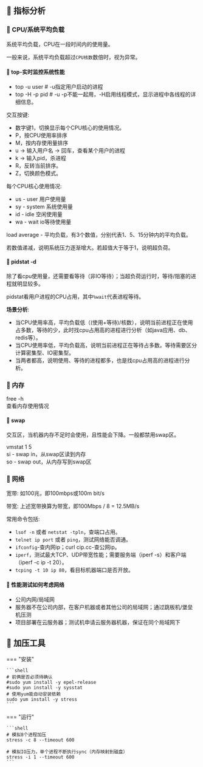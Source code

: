 ## 📌 指标分析

### 🚁 CPU/系统平均负载

系统平均负载，CPU在一段时间内的使用量。

一般来说，系统平均负载超过`CPU核数`数倍时，视为异常。

#### 🔧 top-实时监控系统性能
 
* top -u user  # -u指定用户启动的进程
* top -H -p pid  # -u -p不能一起用，-H启用线程模式，显示进程中各线程的详细信息。

交互按键: 

* 数字键1，切换显示每个CPU核心的使用情况。
* P，按CPU使用率排序
* M，按内存使用量排序
* u -> 输入用户名 -> 回车，查看某个用户的进程
* k -> 输入pid，杀进程
* R，反转当前排序。
* Z，切换颜色模式。

每个CPU核心使用情况: 

* us - user 用户使用量
* sy - system 系统使用量
* id - idle 空闲使用量
* wa - wait io等待使用量

load average - 平均负载，有3个数值，分别代表1、5、15分钟内的平均负载。

若数值递减，说明系统压力逐渐增大。若超值大于等于1，说明超负荷。

#### 🔧 pidstat -d

除了看cpu使用量，还需要看等待（非IO等待）；当超负荷运行时，等待/阻塞的进程就明显较多。

pidstat看用户进程的CPU占用，其中`%wait`代表进程等待。

**场景分析**: 

* 当CPU使用率高，平均负载低（(使用+等待)/核数），说明当前进程正在使用占多数，等待的少，此时找cpu占用高的进程进行分析（如java应用、db、redis等）。
* 当CPU使用率低，平均负载高，说明当前进程正在等待占多数。等待需要区分计算密集型、IO密集型。
* 当两者都高，说明使用、等待的进程都多，也是找cpu占用高的进程进行分析。

### 🚁 内存

free -h  
查看内存使用情况

#### 🔧 swap

交互区，当机器内存不足时会使用，且性能会下降。一般都禁用swap区。

vmstat 1 5  
si - swap in，从swap区读到内存  
so - swap out，从内存写到swap区

### 🚁 网络

宽带: 如100兆，即100mbps或100m bit/s

带宽: 上述宽带换算为带宽，即100Mbps / 8 = 12.5MB/s

常用命令包括: 

* `lsof -n` 或者 `netstat -tpln`，查端口占用。
* `telnet ip port` 或者 `ping`，测试网络能否调通。
* `ifconfig`-查内网ip；curl cip.cc-查公网ip。
* `iperf`，测试最大TCP、UDP带宽性能；需要服务端（iperf -s）和客户端（iperf -c ip -t 20）。
* `tcping -t 10 ip 80`，看目标机器端口是否开放。

#### 🔧 性能测试如何考虑网络

* 公司内网/局域网
* 服务器不在公司内部，在客户机器或者其他公司的局域网；通过跳板机/堡垒机压测
* 项目部署在云服务器；测试机申请云服务器机器，保证在同个局域网下

## 📌 加压工具

=== "安装"

    ```shell
    # 前俩是否必须待确认
    #sudo yum install -y epel-release
    #sudo yun install -y sysstat
    # 使用yum能自动安装依赖
    sudo yum install -y stress
    ```

=== "运行"

    ```shell
    # 模拟8个进程加压
    stress -c 8 --timeout 600
    
    # 模拟IO压力，单个进程不断执行sync（内存映射到磁盘）
    stress -i 1 --timeout 600
    ```

